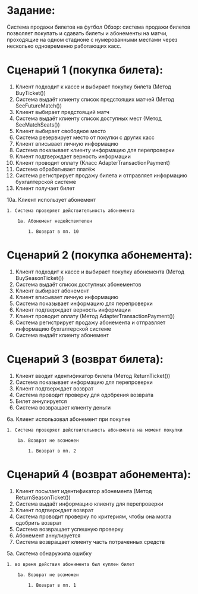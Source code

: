 # Задание:  
Система продажи билетов на футбол Обзор: система продажи билетов позволяет покупать и сдавать билеты и абонементы на матчи, проходящие на одном стадионе с нумерованными местами через несколько одновременно работающих касс.

# Сценарий 1 (покупка билета):  
1. Клиент подходит к кассе и выбирает покупку билета (Метод BuyTicket())
1. Система выдаёт клиенту список предстоящих матчей (Метод SeeFutureMatch())
1. Клиент выбирает предстоящий матч
1. Система выдаёт клиенту список доступных мест (Метод SeeMatchSeats())
1. Клиент выбирает свободное место
1. Система резервирует место от покупки с других касс
1. Клиент вписывает личную информацию
1. Система показывает клиенту информацию для перепроверки
1. Клиент подтверждает верность информации
1. Клиент проводит оплату (Класс AdapterTransactionPayment)
1. Система обрабатывает платёж
1. Система регистрирует продажу билета и отправляет информацию бухгалтерской системе
1. Клиент получает билет

10а. Клиент использует абонемент 

    1. Система проверяет действительность абонемента

        1а. Абонемент недействителен

            1. Возврат в пп. 10


# Сценарий 2 (покупка абонемента):
1. Клиент подходит к кассе и выбирает покупку абонемента (Метод BuySeasonTicket())
1. Система выдаёт список доступных абонементов
1. Клиент выбирает абонемент
1. Клиент вписывает личную информацию
1. Система показывает информацию для перепроверки
1. Клиент подтверждает верность информации
1. Клиент проводит оплату (Метод AdapterTransactionPayment())
1. Система регистрирует продажу абонемента и отправляет информацию бухгалтерской системе
1. Система выдаёт клиенту абонемент

# Сценарий 3 (возврат билета):
1. Клиент вводит идентификатор билета (Метод ReturnTicket())
1. Система показывает информацию для перепроверки
1. Клиент подтверждает возврат
1. Система проводит проверку для одобрения возврата
1. Билет аннулируется
1. Система возвращает клиенту деньги

6а. Клиент использовал абонемент при покупке

    1. Система проверяет действительность абонемента на момент покупки

        1а. Возврат не возможен

            1. Возврат в пп. 2
# Сценарий 4 (возврат абонемента):
1. Клиент посылает идентификатор абонемента (Метод ReturnSeasonTicket())
1. Система выдаёт информацию клиенту для перепроверки
1. Клиент подтверждает возврат
1. Система проводит проверку по критериям, чтобы она могла одобрить возврат
1. Система возвращает успешную проверку
1. Абонемент аннулируется
1. Система возвращает клиенту часть потраченных средств

5а. Система обнаружила ошибку

    1. во время действия абонимента был куплен билет
    
        1а. Возврат не возможен

            1. Возврат в пп. 1
